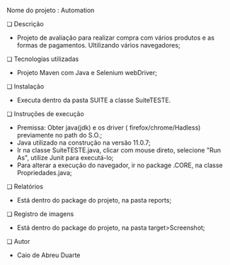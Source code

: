 Nome do projeto :  Automation

❏ Descrição

   - Projeto de avaliação para realizar compra com vários produtos e as formas de pagamentos. Ultilizando vários navegadores;
   
❏ Tecnologias utilizadas

   - Projeto Maven com Java e Selenium webDriver;


❏ Instalação

   - Executa dentro da pasta SUITE a classe SuiteTESTE. 


❏ Instruções de execução

   - Premissa: Obter java(jdk) e os driver ( firefox/chrome/Hadless) previamente no path do S.O.;
   - Java utilizado na construção na versão 11.0.7;
   - Ir na classe SuiteTESTE.java, clicar com mouse direto, selecione "Run As", utilize Junit para executá-lo;
   - Para alterar a execução do navegador, ir no package .CORE, na classe Propriedades.java;


❏ Relatórios 
   - Está dentro do package do projeto, na pasta reports;

❏ Registro de imagens
   - Está dentro do package do projeto, na pasta target>Screenshot;

❏ Autor


   - Caio de Abreu Duarte


